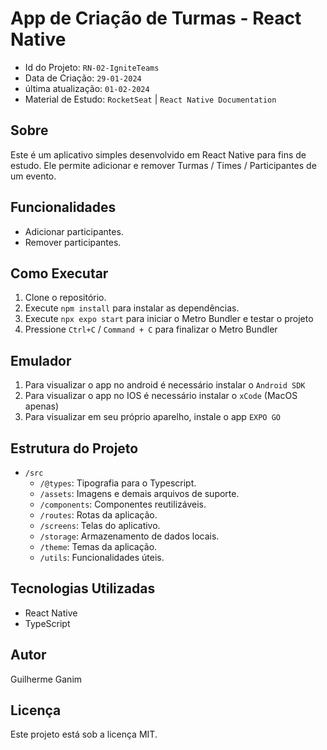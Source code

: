 # App de Criação de Turmas - React Native 
- Id do Projeto: `RN-02-IgniteTeams`
- Data de Criação: `29-01-2024`
- última atualização: `01-02-2024`
- Material de Estudo: `RocketSeat` |  `React Native Documentation` 

## Sobre
Este é um aplicativo simples desenvolvido em React Native para fins de estudo. Ele permite adicionar e remover Turmas / Times / Participantes de um evento.

## Funcionalidades
- Adicionar participantes.
- Remover participantes.

## Como Executar
1. Clone o repositório.
2. Execute `npm install` para instalar as dependências.
3. Execute `npx expo start` para iniciar o Metro Bundler e testar o projeto
4. Pressione `Ctrl+C` / `Command + C` para finalizar o Metro Bundler

## Emulador
1. Para visualizar o app no android é necessário instalar o `Android SDK`
2. Para visualizar o app no IOS é necessário instalar o `xCode` (MacOS apenas)
3. Para visualizar em seu próprio aparelho, instale o app `EXPO GO`

## Estrutura do Projeto
- `/src`
  - `/@types`: Tipografia para o Typescript.
  - `/assets`: Imagens e demais arquivos de suporte.
  - `/components`: Componentes reutilizáveis.
  - `/routes`: Rotas da aplicação.
  - `/screens`: Telas do aplicativo.
  - `/storage`: Armazenamento de dados locais.
  - `/theme`: Temas da aplicação.
  - `/utils`: Funcionalidades úteis.

## Tecnologias Utilizadas
- React Native
- TypeScript

## Autor
Guilherme Ganim

## Licença
Este projeto está sob a licença MIT.
